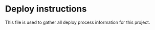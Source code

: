 # Deploy instructions

This file is used to gather all deploy process information for this project.
